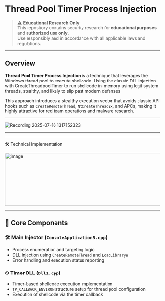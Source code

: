 # Thread Pool Timer Process Injection

> ⚠ **Educational Research Only**  
> This repository contains security research for **educational purposes** and **authorized use only**.  
> Use responsibly and in accordance with all applicable laws and regulations.

---

## Overview

**Thread Pool Timer Process Injection** is a technique that leverages the Windows thread pool to execute shellcode. Using the classic DLL injection with CreateThreadpoolTimer to run shellcode in-memory using legit system threads, stealthy, and likely to slip past modern defenses

This approach introduces a stealthy execution vector that avoids classic API hooks such as `CreateRemoteThread`, `NtCreateThreadEx`, and APCs, making it highly attractive for red team operations and malware research.

---

![Recording 2025-07-16 1317152323](https://github.com/user-attachments/assets/fe7d0f6f-a1e0-4198-8e06-dec994e42bd6)

---

---

🛠️ Technical Implementation

<img width="732" height="172" alt="image" src="https://github.com/user-attachments/assets/60df6f0d-b2e9-4d88-88c1-da88a3d1217a" />

---

## 🧩 Core Components

### 🛠 Main Injector (`ConsoleApplication5.cpp`)
- Process enumeration and targeting logic  
- DLL injection using `CreateRemoteThread` and `LoadLibraryW`  
- Error handling and execution status reporting  

### ⏲ Timer DLL (`Dll1.cpp`)
- Timer-based shellcode execution implementation  
- `TP_CALLBACK_ENVIRON` structure setup for thread pool configuration  
- Execution of shellcode via the timer callback  
